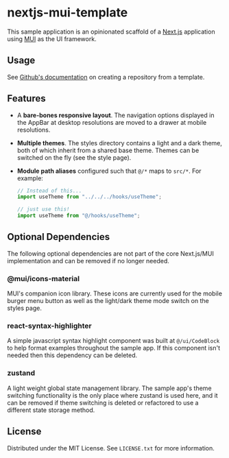 # nextjs-mui-template

This sample application is an opinionated scaffold of
a [Next.js](https://nextjs.org) application using [MUI](https://mui.com/) as the UI framework.

## Usage

See [Github's documentation](https://docs.github.com/en/repositories/creating-and-managing-repositories/creating-a-repository-from-a-template) on creating a repository from a template.

## Features

- A **bare-bones responsive layout**. The navigation options displayed in the AppBar at desktop resolutions are moved to a drawer at mobile resolutions.
- **Multiple themes**. The styles directory contains a light and a dark theme, both of which inherit from a shared base theme. Themes can be switched on the fly (see the style page).
- **Module path aliases** configured such that `@/*` maps to `src/*`. For example:

  ```js
  // Instead of this...
  import useTheme from "../../../hooks/useTheme";

  // just use this!
  import useTheme from "@/hooks/useTheme";
  ```

## Optional Dependencies

The following optional dependencies are not part of the core Next.js/MUI implementation and can be removed if no longer needed.

### @mui/icons-material

MUI's companion icon library. These icons are currently used for the mobile burger menu button as well as the light/dark theme mode switch on the styles page.

### react-syntax-highlighter

A simple javascript syntax highlight component was built at `@/ui/CodeBlock` to help format examples throughout the sample app. If this component isn't needed then this dependency can be deleted.

### zustand

A light weight global state management library. The sample app's theme switching functionality is the only place where zustand is used here, and it can be removed if theme switching is deleted or refactored to use a different state storage method.

## License

Distributed under the MIT License. See `LICENSE.txt` for more information.
